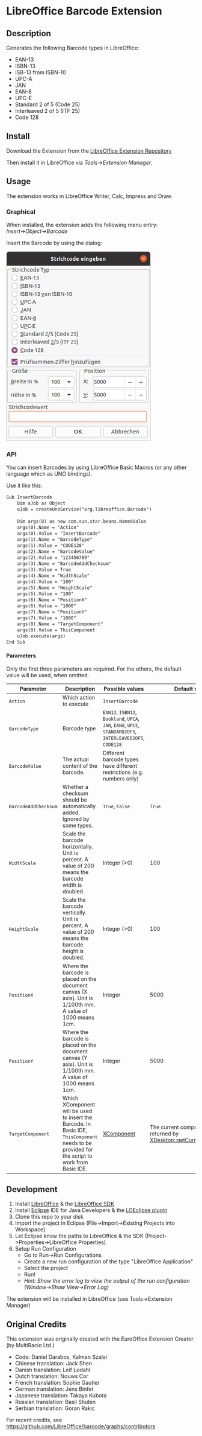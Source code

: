 # LibreOffice Barcode Extension

## Description

Generates the following Barcode types in LibreOffice:
* EAN-13
* ISBN-13
* ISB-13 from ISBN-10
* UPC-A
* JAN
* EAN-8
* UPC-E
* Standard 2 of 5 (Code 25)
* Interleaved 2 of 5 (ITF 25)
* Code 128

## Install

Download the Extension from the [LibreOffice Extension Repository](https://extensions.libreoffice.org/en/extensions/show/1046)

Then install it in LibreOffice via *Tools→Extension Manager*.

## Usage

The extension works in LibreOffice Writer, Calc, Impress and Draw.

### Graphical

When installed, the extension adds the following menu entry: *Insert→Object→Barcode*

Insert the Barcode by using the dialog:

![Barcode dialog](resources/barcode-dialog.png)

### API

You can insert Barcodes by using LibreOffice Basic Macros (or any other language which as UNO bindings).

Use it like this:

```
Sub InsertBarcode
    Dim oJob as Object
    oJob = createUnoService("org.libreoffice.Barcode")

    Dim args(8) as new com.sun.star.beans.NamedValue
    args(0).Name = "Action"
    args(0).Value = "InsertBarcode"
    args(1).Name = "BarcodeType"
    args(1).Value = "CODE128"
    args(2).Name = "BarcodeValue"
    args(2).Value = "123456789"
    args(3).Name = "BarcodeAddChecksum"
    args(3).Value = True
    args(4).Name = "WidthScale"
    args(4).Value = "100"
    args(5).Name = "HeightScale"
    args(5).Value = "100"
    args(6).Name = "PositionX"
    args(6).Value = "1000"
    args(7).Name = "PositionY"
    args(7).Value = "1000"
    args(8).Name = "TargetComponent"
    args(8).Value = ThisComponent
    oJob.execute(args)
End Sub
```

#### Parameters

Only the first three parameters are required. For the others, the default value will be used, when omitted.

Parameter | Description | Possible values | Default value
--------- | ----------- | --------------- | -------------
`Action` | Which action to execute | `InsertBarcode` |
`BarcodeType` | Barcode type | `EAN13`, `ISBN13`, `Bookland`, `UPCA`, `JAN`, `EAN8`, `UPCE`, `STANDARD2OF5`, `INTERLEAVED2OF5`, `CODE128` |
`BarcodeValue` | The actual content of the barcode. | Different barcode types have different restrictions (e.g. numbers only) |
`BarcodeAddChecksum` | Whether a checksum should be automatically added. Ignored by some types. | `True`, `False` | `True`
`WidthScale` | Scale the barcode horizontally. Unit is percent. A value of 200 means the barcode width is doubled. | Integer (>0) | 100
`HeightScale` | Scale the barcode vertically. Unit is percent. A value of 200 means the barcode height is doubled. | Integer (>0) | 100
`PositionX` | Where the barcode is placed on the document canvas (X axis). Unit is 1/100th mm. A value of 1000 means 1cm. | Integer | 5000
`PositionY` | Where the barcode is placed on the document canvas (Y axis). Unit is 1/100th mm. A value of 1000 means 1cm. | Integer | 5000
`TargetComponent` | Which XComponent will be used to insert the Barcode. In Basic IDE, `ThisComponent` needs to be provided for the script to work from Basic IDE. | [XComponent](https://api.libreoffice.org/docs/idl/ref/interfacecom_1_1sun_1_1star_1_1lang_1_1XComponent.html) | The current component, as returned by [XDesktop::getCurrentComponent](https://api.libreoffice.org/docs/idl/ref/interfacecom_1_1sun_1_1star_1_1frame_1_1XDesktop.html#a53f8ac7d73776934812a666684915908)

## Development

1. Install [LibreOffice](http://www.libreoffice.org/download) & the [LibreOffice SDK](http://www.libreoffice.org/download)
2. Install [Eclipse](http://www.eclipse.org/) IDE for Java Developers & the [LOEclipse plugin](https://marketplace.eclipse.org/content/loeclipse)
3. Clone this repo to your disk
4. Import the project in Eclipse (File->Import->Existing Projects into Workspace)
5. Let Eclipse know the paths to LibreOffice & the SDK (Project->Properties->LibreOffice Properties)
6. Setup Run Configuration
    * Go to Run->Run Configurations
    * Create a new run configuration of the type "LibreOffice Application"
    * Select the project
    * Run!
    * *Hint: Show the error log to view the output of the run configuration (Window->Show View->Error Log)*

The extension will be installed in LibreOffice (see Tools->Extension Manager)

## Original Credits

This extension was originally created with the EuroOffice Extension Creator (by MultiRacio Ltd.)

* Code: Daniel Darabos, Kalman Szalai
* Chinese translation: Jack Shen
* Danish translation: Leif Lodahl
* Dutch translation: Nouws Cor
* French translation: Sophie Gautier
* German translation: Jens Binfet
* Japanese translation: Takaya Kubota
* Russian translation: Basil Shubin
* Serbian translation: Goran Rakic

For recent credits, see https://github.com/LibreOffice/barcode/graphs/contributors

